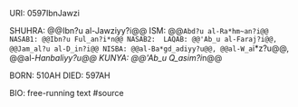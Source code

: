 URI: 0597IbnJawzi

SHUHRA: @@Ibn?u al-Jawziyy?i@@
ISM: @@`Abd?u al-Ra*hm~an?i@@
NASAB1: @@Ibn?u Ful_an?i*n@@
NASAB2: 
LAQAB: @@'Ab_u al-Faraj?i@@, @@Jam_al?u al-D_in?i@@
NISBA: @@al-Ba*gd_adiyy?u@@, @@al-W_a`i*z?u@@, @@al-*Hanbaliyy?u@@
KUNYA: @@'Ab_u Q_asim?i*n@@

BORN: 510AH
DIED: 597AH

BIO: free-running text #source
